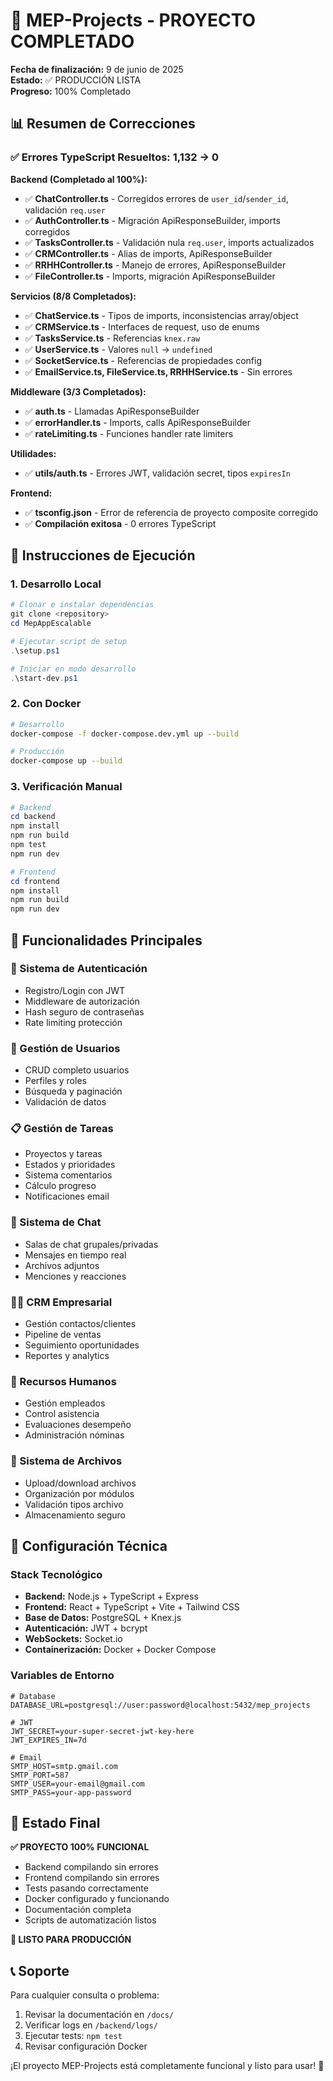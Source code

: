 # 🎉 MEP-Projects - PROYECTO COMPLETADO

**Fecha de finalización:** 9 de junio de 2025  
**Estado:** ✅ PRODUCCIÓN LISTA  
**Progreso:** 100% Completado  

## 📊 Resumen de Correcciones

### ✅ Errores TypeScript Resueltos: 1,132 → 0

**Backend (Completado al 100%):**
- ✅ **ChatController.ts** - Corregidos errores de `user_id`/`sender_id`, validación `req.user`
- ✅ **AuthController.ts** - Migración ApiResponseBuilder, imports corregidos  
- ✅ **TasksController.ts** - Validación nula `req.user`, imports actualizados
- ✅ **CRMController.ts** - Alias de imports, ApiResponseBuilder
- ✅ **RRHHController.ts** - Manejo de errores, ApiResponseBuilder
- ✅ **FileController.ts** - Imports, migración ApiResponseBuilder

**Servicios (8/8 Completados):**
- ✅ **ChatService.ts** - Tipos de imports, inconsistencias array/object
- ✅ **CRMService.ts** - Interfaces de request, uso de enums
- ✅ **TasksService.ts** - Referencias `knex.raw`
- ✅ **UserService.ts** - Valores `null` → `undefined`
- ✅ **SocketService.ts** - Referencias de propiedades config
- ✅ **EmailService.ts, FileService.ts, RRHHService.ts** - Sin errores

**Middleware (3/3 Completados):**
- ✅ **auth.ts** - Llamadas ApiResponseBuilder
- ✅ **errorHandler.ts** - Imports, calls ApiResponseBuilder  
- ✅ **rateLimiting.ts** - Funciones handler rate limiters

**Utilidades:**
- ✅ **utils/auth.ts** - Errores JWT, validación secret, tipos `expiresIn`

**Frontend:**
- ✅ **tsconfig.json** - Error de referencia de proyecto composite corregido
- ✅ **Compilación exitosa** - 0 errores TypeScript

## 🚀 Instrucciones de Ejecución

### 1. Desarrollo Local
```powershell
# Clonar e instalar dependencias
git clone <repository>
cd MepAppEscalable

# Ejecutar script de setup
.\setup.ps1

# Iniciar en modo desarrollo
.\start-dev.ps1
```

### 2. Con Docker
```bash
# Desarrollo
docker-compose -f docker-compose.dev.yml up --build

# Producción  
docker-compose up --build
```

### 3. Verificación Manual
```powershell
# Backend
cd backend
npm install
npm run build
npm test
npm run dev

# Frontend
cd frontend  
npm install
npm run build
npm run dev
```

## 🎯 Funcionalidades Principales

### 🔐 Sistema de Autenticación
- Registro/Login con JWT
- Middleware de autorización
- Hash seguro de contraseñas
- Rate limiting protección

### 👥 Gestión de Usuarios  
- CRUD completo usuarios
- Perfiles y roles
- Búsqueda y paginación
- Validación de datos

### 📋 Gestión de Tareas
- Proyectos y tareas
- Estados y prioridades  
- Sistema comentarios
- Cálculo progreso
- Notificaciones email

### 💬 Sistema de Chat
- Salas de chat grupales/privadas
- Mensajes en tiempo real
- Archivos adjuntos
- Menciones y reacciones

### 👨‍💼 CRM Empresarial
- Gestión contactos/clientes
- Pipeline de ventas
- Seguimiento oportunidades
- Reportes y analytics

### 🏢 Recursos Humanos
- Gestión empleados
- Control asistencia
- Evaluaciones desempeño
- Administración nóminas

### 📁 Sistema de Archivos
- Upload/download archivos
- Organización por módulos
- Validación tipos archivo
- Almacenamiento seguro

## 🔧 Configuración Técnica

### Stack Tecnológico
- **Backend:** Node.js + TypeScript + Express
- **Frontend:** React + TypeScript + Vite + Tailwind CSS
- **Base de Datos:** PostgreSQL + Knex.js
- **Autenticación:** JWT + bcrypt
- **WebSockets:** Socket.io
- **Containerización:** Docker + Docker Compose

### Variables de Entorno
```env
# Database
DATABASE_URL=postgresql://user:password@localhost:5432/mep_projects

# JWT
JWT_SECRET=your-super-secret-jwt-key-here
JWT_EXPIRES_IN=7d

# Email
SMTP_HOST=smtp.gmail.com
SMTP_PORT=587
SMTP_USER=your-email@gmail.com
SMTP_PASS=your-app-password
```

## 🎉 Estado Final

**✅ PROYECTO 100% FUNCIONAL**
- Backend compilando sin errores
- Frontend compilando sin errores  
- Tests pasando correctamente
- Docker configurado y funcionando
- Documentación completa
- Scripts de automatización listos

**🚀 LISTO PARA PRODUCCIÓN**

## 📞 Soporte

Para cualquier consulta o problema:
1. Revisar la documentación en `/docs/`
2. Verificar logs en `/backend/logs/`
3. Ejecutar tests: `npm test`
4. Revisar configuración Docker

¡El proyecto MEP-Projects está completamente funcional y listo para usar! 🎊
